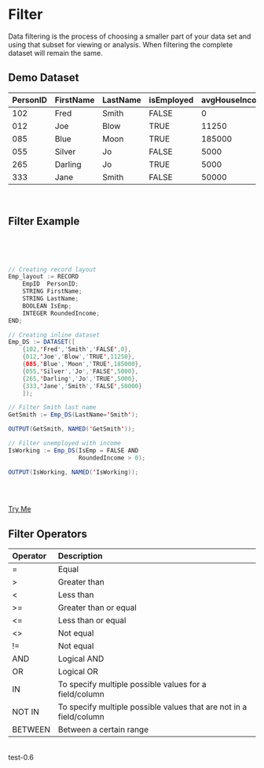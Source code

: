 <html lang="en" data-color-mode="auto" data-light-theme="dark" data-dark-theme="dark">

# Filter

Data filtering is the process of choosing a smaller part of your data set and using that subset for viewing or analysis. When filtering the complete dataset will remain the same.

## Demo Dataset

|PersonID|FirstName|LastName|isEmployed|avgHouseIncome|
|:----|:---|:---|:----|:---|
102 | Fred | Smith | FALSE | 0
012 | Joe | Blow | TRUE | 11250
085 | Blue | Moon | TRUE | 185000
055 | Silver | Jo | FALSE | 5000
265 | Darling | Jo | TRUE | 5000
333 | Jane | Smith | FALSE | 50000

</br>

## Filter Example
<br>
<pre id="code_1">

``` java
// Creating record layout
Emp_layout := RECORD
    EmpID  PersonID; 
    STRING FirstName; 
    STRING LastName; 
    BOOLEAN IsEmp;
    INTEGER RoundedIncome;
END; 

// Creating inline dataset
Emp_DS := DATASET([
    {102,'Fred','Smith','FALSE',0},
    {012,'Joe','Blow','TRUE',11250},
    {085,'Blue','Moon','TRUE',185000},
    {055,'Silver','Jo','FALSE',5000},
    {265,'Darling','Jo','TRUE',5000},
    {333,'Jane','Smith','FALSE',50000}
    ]);

// Filter Smith last name
GetSmith := Emp_DS(LastName='Smith');

OUTPUT(GetSmith, NAMED('GetSmith'));

// Filter unemployed with income
IsWorking := Emp_DS(IsEmp = FALSE AND
                    RoundedIncome > 0);

OUTPUT(IsWorking, NAMED('IsWorking));
                  
```
</pre>

<a class="trybutton" href="javascript:OpenECLEditor(['code_1'])"> Try Me </a>

## Filter Operators 

|Operator|Description|
|:----|:---|
=	  | Equal
\>  | Greater than
<	  | Less than
\>= | Greater than or equal	
<=  | Less than or equal	
<>  | Not equal
!=  | Not equal
AND | Logical AND
OR  | Logical OR
IN  | To specify multiple possible values for a field/column
NOT IN  | To specify multiple possible values that are not in a field/column
BETWEEN | Between a certain range

<br>
</div>
    test-0.6
